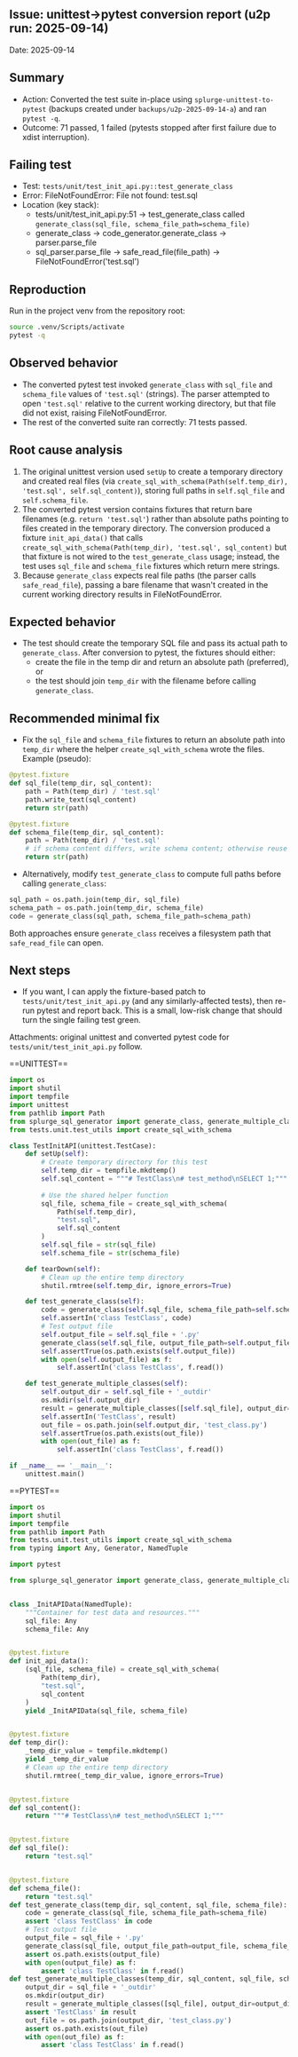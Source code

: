 ## Issue: unittest->pytest conversion report (u2p run: 2025-09-14)

Date: 2025-09-14

Summary
-------
- Action: Converted the test suite in-place using `splurge-unittest-to-pytest` (backups created under `backups/u2p-2025-09-14-a`) and ran `pytest -q`.
- Outcome: 71 passed, 1 failed (pytests stopped after first failure due to xdist interruption).

Failing test
------------
- Test: `tests/unit/test_init_api.py::test_generate_class`
- Error: FileNotFoundError: File not found: test.sql
- Location (key stack):
  - tests/unit/test_init_api.py:51 -> test_generate_class called `generate_class(sql_file, schema_file_path=schema_file)`
  - generate_class -> code_generator.generate_class -> parser.parse_file
  - sql_parser.parse_file -> safe_read_file(file_path) -> FileNotFoundError('test.sql')

Reproduction
------------
Run in the project venv from the repository root:

```bash
source .venv/Scripts/activate
pytest -q
```

Observed behavior
-----------------
- The converted pytest test invoked `generate_class` with `sql_file` and `schema_file` values of `'test.sql'` (strings). The parser attempted to open `'test.sql'` relative to the current working directory, but that file did not exist, raising FileNotFoundError.
- The rest of the converted suite ran correctly: 71 tests passed.

Root cause analysis
-------------------
1. The original unittest version used `setUp` to create a temporary directory and created real files (via `create_sql_with_schema(Path(self.temp_dir), 'test.sql', self.sql_content)`), storing full paths in `self.sql_file` and `self.schema_file`.
2. The converted pytest version contains fixtures that return bare filenames (e.g. `return 'test.sql'`) rather than absolute paths pointing to files created in the temporary directory. The conversion produced a fixture `init_api_data()` that calls `create_sql_with_schema(Path(temp_dir), 'test.sql', sql_content)` but that fixture is not wired to the `test_generate_class` usage; instead, the test uses `sql_file` and `schema_file` fixtures which return mere strings.
3. Because `generate_class` expects real file paths (the parser calls `safe_read_file`), passing a bare filename that wasn't created in the current working directory results in FileNotFoundError.

Expected behavior
-----------------
- The test should create the temporary SQL file and pass its actual path to `generate_class`. After conversion to pytest, the fixtures should either:
  - create the file in the temp dir and return an absolute path (preferred), or
  - the test should join `temp_dir` with the filename before calling `generate_class`.

Recommended minimal fix
---------------------
- Fix the `sql_file` and `schema_file` fixtures to return an absolute path into `temp_dir` where the helper `create_sql_with_schema` wrote the files. Example (pseudo):

```python
@pytest.fixture
def sql_file(temp_dir, sql_content):
    path = Path(temp_dir) / 'test.sql'
    path.write_text(sql_content)
    return str(path)

@pytest.fixture
def schema_file(temp_dir, sql_content):
    path = Path(temp_dir) / 'test.sql'
    # if schema content differs, write schema content; otherwise reuse
    return str(path)
```

- Alternatively, modify `test_generate_class` to compute full paths before calling `generate_class`:

```python
sql_path = os.path.join(temp_dir, sql_file)
schema_path = os.path.join(temp_dir, schema_file)
code = generate_class(sql_path, schema_file_path=schema_path)
```

Both approaches ensure `generate_class` receives a filesystem path that `safe_read_file` can open.

Next steps
----------
- If you want, I can apply the fixture-based patch to `tests/unit/test_init_api.py` (and any similarly-affected tests), then re-run pytest and report back. This is a small, low-risk change that should turn the single failing test green.

Attachments: original unittest and converted pytest code for `tests/unit/test_init_api.py` follow.

==UNITTEST==

```python
import os
import shutil
import tempfile
import unittest
from pathlib import Path
from splurge_sql_generator import generate_class, generate_multiple_classes
from tests.unit.test_utils import create_sql_with_schema

class TestInitAPI(unittest.TestCase):
    def setUp(self):
        # Create temporary directory for this test
        self.temp_dir = tempfile.mkdtemp()
        self.sql_content = """# TestClass\n# test_method\nSELECT 1;"""
        
        # Use the shared helper function
        sql_file, schema_file = create_sql_with_schema(
            Path(self.temp_dir), 
            "test.sql", 
            self.sql_content
        )
        self.sql_file = str(sql_file)
        self.schema_file = str(schema_file)

    def tearDown(self):
        # Clean up the entire temp directory
        shutil.rmtree(self.temp_dir, ignore_errors=True)

    def test_generate_class(self):
        code = generate_class(self.sql_file, schema_file_path=self.schema_file)
        self.assertIn('class TestClass', code)
        # Test output file
        self.output_file = self.sql_file + '.py'
        generate_class(self.sql_file, output_file_path=self.output_file, schema_file_path=self.schema_file)
        self.assertTrue(os.path.exists(self.output_file))
        with open(self.output_file) as f:
            self.assertIn('class TestClass', f.read())

    def test_generate_multiple_classes(self):
        self.output_dir = self.sql_file + '_outdir'
        os.mkdir(self.output_dir)
        result = generate_multiple_classes([self.sql_file], output_dir=self.output_dir, schema_file_path=self.schema_file)
        self.assertIn('TestClass', result)
        out_file = os.path.join(self.output_dir, 'test_class.py')
        self.assertTrue(os.path.exists(out_file))
        with open(out_file) as f:
            self.assertIn('class TestClass', f.read())

if __name__ == '__main__':
    unittest.main()
```

==PYTEST==

```python
import os
import shutil
import tempfile
from pathlib import Path
from tests.unit.test_utils import create_sql_with_schema
from typing import Any, Generator, NamedTuple

import pytest

from splurge_sql_generator import generate_class, generate_multiple_classes


class _InitAPIData(NamedTuple):
    """Container for test data and resources."""
    sql_file: Any
    schema_file: Any


@pytest.fixture
def init_api_data():
    (sql_file, schema_file) = create_sql_with_schema(
        Path(temp_dir), 
        "test.sql", 
        sql_content
    )
    yield _InitAPIData(sql_file, schema_file)


@pytest.fixture
def temp_dir():
    _temp_dir_value = tempfile.mkdtemp()
    yield _temp_dir_value
    # Clean up the entire temp directory
    shutil.rmtree(_temp_dir_value, ignore_errors=True)


@pytest.fixture
def sql_content():
    return """# TestClass\n# test_method\nSELECT 1;"""


@pytest.fixture
def sql_file():
    return "test.sql"


@pytest.fixture
def schema_file():
    return "test.sql"
def test_generate_class(temp_dir, sql_content, sql_file, schema_file):
    code = generate_class(sql_file, schema_file_path=schema_file)
    assert 'class TestClass' in code
    # Test output file
    output_file = sql_file + '.py'
    generate_class(sql_file, output_file_path=output_file, schema_file_path=schema_file)
    assert os.path.exists(output_file)
    with open(output_file) as f:
        assert 'class TestClass' in f.read()
def test_generate_multiple_classes(temp_dir, sql_content, sql_file, schema_file):
    output_dir = sql_file + '_outdir'
    os.mkdir(output_dir)
    result = generate_multiple_classes([sql_file], output_dir=output_dir, schema_file_path=schema_file)
    assert 'TestClass' in result
    out_file = os.path.join(output_dir, 'test_class.py')
    assert os.path.exists(out_file)
    with open(out_file) as f:
        assert 'class TestClass' in f.read()
```

